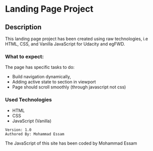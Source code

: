 # Landing Page Project

## Description

This landing page project has been created using raw technologies, i.e HTML, CSS, and Vanilla JavaScript for Udacity and egFWD.

### What to expect:

The page has specific tasks to do:

- Build navigation dynamically,
- Adding active state to section in viewport
- Page should scroll smoothly (through javascript not css)

### Used Technologies

- HTML
- CSS
- JavaScript (Vanilla)

```
Version: 1.0
Authored By: Mohammad Essam
```

The JavaScript of this site has been coded by Mohammad Essam
